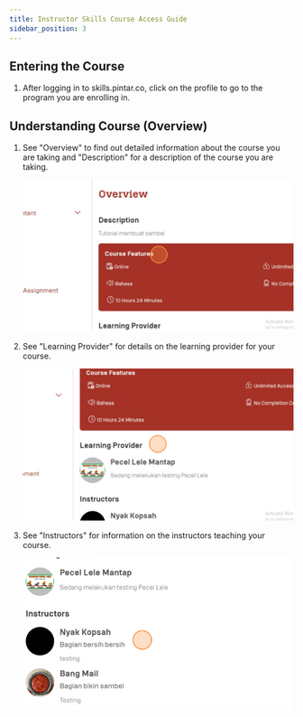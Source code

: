 ```yaml
---
title: Instructor Skills Course Access Guide
sidebar_position: 3
---
```

## **Entering the Course**

1. After logging in to skills.pintar.co, click on the profile to go to the program you are enrolling in.

## **Understanding Course (Overview)**

1. See "Overview" to find out detailed information about the course you are taking and "Description" for a description of the course you are taking.

   ![](/img/screenshot-50-.png)
2. See "Learning Provider" for details on the learning provider for your course.

   ![](/img/screenshot-51-.png)
3. See "Instructors" for information on the instructors teaching your course.

   ![](/img/screenshot-52-.png)
